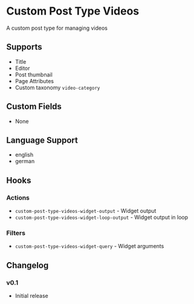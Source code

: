 # Custom Post Type Videos

A custom post type for managing videos

## Supports

* Title
* Editor
* Post thumbnail
* Page Attributes
* Custom taxonomy `video-category`

## Custom Fields

* None

## Language Support

* english
* german

## Hooks

### Actions

* `custom-post-type-videos-widget-output` - Widget output
* `custom-post-type-videos-widget-loop-output` - Widget output in loop

### Filters

* `custom-post-type-videos-widget-query` - Widget arguments

## Changelog

### v0.1

* Initial release
